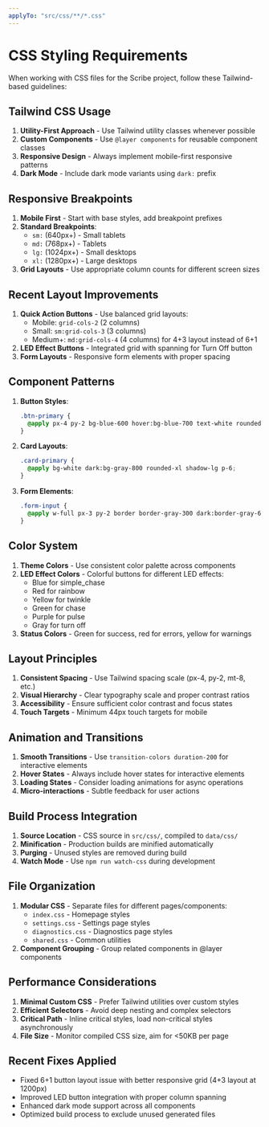 ```yaml
---
applyTo: "src/css/**/*.css"
---
```


# CSS Styling Requirements

When working with CSS files for the Scribe project, follow these Tailwind-based
guidelines:

## Tailwind CSS Usage

1. **Utility-First Approach** - Use Tailwind utility classes whenever possible
2. **Custom Components** - Use `@layer components` for reusable component
   classes
3. **Responsive Design** - Always implement mobile-first responsive patterns
4. **Dark Mode** - Include dark mode variants using `dark:` prefix

## Responsive Breakpoints

1. **Mobile First** - Start with base styles, add breakpoint prefixes
2. **Standard Breakpoints**:
   - `sm:` (640px+) - Small tablets
   - `md:` (768px+) - Tablets
   - `lg:` (1024px+) - Small desktops
   - `xl:` (1280px+) - Large desktops
3. **Grid Layouts** - Use appropriate column counts for different screen sizes

## Recent Layout Improvements

1. **Quick Action Buttons** - Use balanced grid layouts:
   - Mobile: `grid-cols-2` (2 columns)
   - Small: `sm:grid-cols-3` (3 columns)
   - Medium+: `md:grid-cols-4` (4 columns) for 4+3 layout instead of 6+1
2. **LED Effect Buttons** - Integrated grid with spanning for Turn Off button
3. **Form Layouts** - Responsive form elements with proper spacing

## Component Patterns

1. **Button Styles**:
   ```css
   .btn-primary {
     @apply px-4 py-2 bg-blue-600 hover:bg-blue-700 text-white rounded-lg transition-colors;
   }
   ```
2. **Card Layouts**:
   ```css
   .card-primary {
     @apply bg-white dark:bg-gray-800 rounded-xl shadow-lg p-6;
   }
   ```
3. **Form Elements**:
   ```css
   .form-input {
     @apply w-full px-3 py-2 border border-gray-300 dark:border-gray-600 rounded-md focus:ring-2 focus:ring-blue-500;
   }
   ```

## Color System

1. **Theme Colors** - Use consistent color palette across components
2. **LED Effect Colors** - Colorful buttons for different LED effects:
   - Blue for simple_chase
   - Red for rainbow
   - Yellow for twinkle
   - Green for chase
   - Purple for pulse
   - Gray for turn off
3. **Status Colors** - Green for success, red for errors, yellow for warnings

## Layout Principles

1. **Consistent Spacing** - Use Tailwind spacing scale (px-4, py-2, mt-8, etc.)
2. **Visual Hierarchy** - Clear typography scale and proper contrast ratios
3. **Accessibility** - Ensure sufficient color contrast and focus states
4. **Touch Targets** - Minimum 44px touch targets for mobile

## Animation and Transitions

1. **Smooth Transitions** - Use `transition-colors duration-200` for interactive
   elements
2. **Hover States** - Always include hover states for interactive elements
3. **Loading States** - Consider loading animations for async operations
4. **Micro-interactions** - Subtle feedback for user actions

## Build Process Integration

1. **Source Location** - CSS source in `src/css/`, compiled to `data/css/`
2. **Minification** - Production builds are minified automatically
3. **Purging** - Unused styles are removed during build
4. **Watch Mode** - Use `npm run watch-css` during development

## File Organization

1. **Modular CSS** - Separate files for different pages/components:
   - `index.css` - Homepage styles
   - `settings.css` - Settings page styles
   - `diagnostics.css` - Diagnostics page styles
   - `shared.css` - Common utilities
2. **Component Grouping** - Group related components in @layer components

## Performance Considerations

1. **Minimal Custom CSS** - Prefer Tailwind utilities over custom styles
2. **Efficient Selectors** - Avoid deep nesting and complex selectors
3. **Critical Path** - Inline critical styles, load non-critical styles
   asynchronously
4. **File Size** - Monitor compiled CSS size, aim for <50KB per page

## Recent Fixes Applied

- Fixed 6+1 button layout issue with better responsive grid (4+3 layout at
  1200px)
- Improved LED button integration with proper column spanning
- Enhanced dark mode support across all components
- Optimized build process to exclude unused generated files
